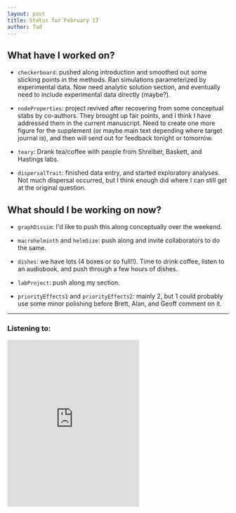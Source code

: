 ```yaml
---
layout: post 
title: Status for February 17 
author: Tad
---
```

 
## What have I worked on?
 
* `checkerboard`: pushed along introduction and smoothed out some sticking points in the methods. Ran simulations parameterized by experimental data. Now need analytic solution section, and eventually need to include experimental data directly (maybe?). 

* `nodeProperties`: project revived after recovering from some conceptual stabs by co-authors. They brought up fair points, and I think I have addressed them in the current manuscript. Need to create one more figure for the supplement (or maybe main text depending where target journal is), and then will send out for feedback tonight or tomorrow.

* `teary`: Drank tea/coffee with people from Shreiber, Baskett, and Hastings labs. 

* `dispersalTrait`: finished data entry, and started exploratory analyses. Not much dispersal occurred, but I think enough did where I can still get at the original question. 






  
## What should I be working on now? 

* `graphDissim`: I'd like to push this along conceptually over the weekend. 

* `macrohelminth` and `helmSize`: push along and invite collaborators to do the same.

* `dishes`: we have lots (4 boxes or so full!!). Time to drink coffee, listen to an audiobook, and push through a few hours of dishes. 
 
* `labProject`: push along my section. 

* `priorityEffects1` and `priorityEffects2`: mainly 2, but 1 could probably use some minor polishing before Brett, Alan, and Geoff comment on it.



 


 
--- 
 
### Listening to: 
 <iframe src="https://embed.spotify.com/?uri=spotify%3Atrack%3A5EeMYgfcEoRLnxw6CUUVfm" width="300" height="380" frameborder="0" allowtransparency="true"></iframe>
 <i class='fa fa-code' style='color:pink'></i> 
